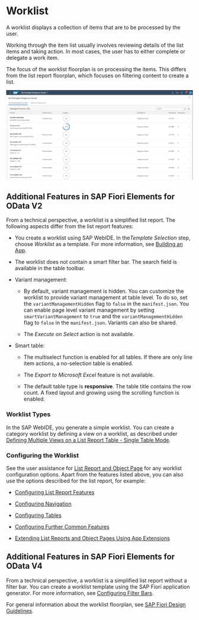 <!-- loiod1d588f1061b4bac96a1facb80d3f3a2 -->

# Worklist

A worklist displays a collection of items that are to be processed by the user.

Working through the item list usually involves reviewing details of the list items and taking action. In most cases, the user has to either complete or delegate a work item.

The focus of the worklist floorplan is on processing the items. This differs from the list report floorplan, which focuses on filtering content to create a list.



![](images/Image_Map_Worklist_b057362.jpg)



<a name="loiod1d588f1061b4bac96a1facb80d3f3a2__section_a25_1cx_nsb"/>

## Additional Features in SAP Fiori Elements for OData V2

From a technical perspective, a worklist is a simplified list report. The following aspects differ from the list report features:

-   You create a worklist using SAP WebIDE. In the*Template Selection* step, choose *Worklist* as a template. For more information, see [Building an App](building-an-app-9834a0a.md).

-   The worklist does not contain a smart filter bar. The search field is available in the table toolbar.

-   Variant management:
    -   By default, variant management is hidden. You can customize the worklist to provide variant management at table level. To do so, set the `variantManagementHidden` flag to `false` in the `manifest.json`. You can enable page level variant management by setting `smartVariantManagement` to `true` and the `variantManagementHidden` flag to `false` in the `manifest.json`. Variants can also be shared.

    -   The *Execute on Select* action is not available.


-   Smart table:

    -   The multiselect function is enabled for all tables. If there are only line item actions, a no-selection table is enabled.

    -   The *Export to Microsoft Excel* feature is not available.

    -   The default table type is **responsive**. The table title contains the row count. A fixed layout and growing using the scrolling function is enabled.





### Worklist Types

In the SAP WebIDE, you generate a simple worklist. You can create a category worklist by defining a view on a worklist, as described under [Defining Multiple Views on a List Report Table - Single Table Mode](defining-multiple-views-on-a-list-report-table-single-table-mode-0d390fe.md).



### Configuring the Worklist

See the user assistance for [List Report and Object Page](list-report-and-object-page-c0eec49.md) for any worklist configuration options. Apart from the features listed above, you can also use the options described for the list report, for example:

-   [Configuring List Report Features](configuring-list-report-features-3af1d03.md)

-   [Configuring Navigation](configuring-navigation-a424275.md)

-   [Configuring Tables](configuring-tables-f4eb70f.md)

-   [Configuring Further Common Features](configuring-further-common-features-a4d3c46.md)

-   [Extending List Reports and Object Pages Using App Extensions](extending-list-reports-and-object-pages-using-app-extensions-a892eb8.md)




<a name="loiod1d588f1061b4bac96a1facb80d3f3a2__section_tqb_jcx_nsb"/>

## Additional Features in SAP Fiori Elements for OData V4

From a technical perspective, a worklist is a simplified list report without a filter bar. You can create a worklist template using the SAP Fiori application generator. For more information, see [Configuring Filter Bars](configuring-filter-bars-4bd7590.md).



For general information about the worklist floorplan, see  [SAP Fiori Design Guidelines](https://experience.sap.com/fiori-design-web/).


